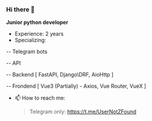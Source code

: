 ### Hi there 👋

**Junior python developer**
- Experience:  2 years
- Specializing: 

-- Telegram bots

-- API

-- Backend [ FastAPI, Django\DRF, AioHttp ]

-- Frondend [ Vue3 (Partially) - Axios, Vue Router, VueX ]

- 📫 How to reach me:
  > Telegram only: https://t.me/UserNotZFound
